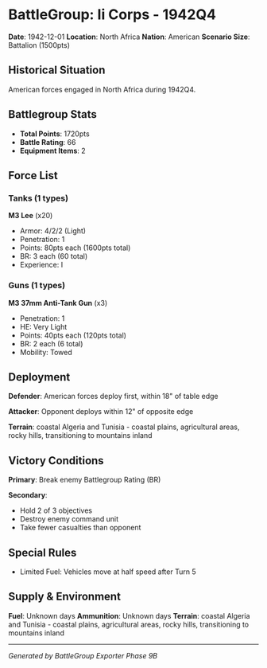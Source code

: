 # BattleGroup: Ii Corps - 1942Q4

**Date**: 1942-12-01
**Location**: North Africa
**Nation**: American
**Scenario Size**: Battalion (1500pts)

## Historical Situation

American forces engaged in North Africa during 1942Q4.

## Battlegroup Stats

- **Total Points**: 1720pts
- **Battle Rating**: 66
- **Equipment Items**: 2

## Force List

### Tanks (1 types)

**M3 Lee** (x20)
- Armor: 4/2/2 (Light)
- Penetration: 1
- Points: 80pts each (1600pts total)
- BR: 3 each (60 total)
- Experience: I

### Guns (1 types)

**M3 37mm Anti-Tank Gun** (x3)
- Penetration: 1
- HE: Very Light
- Points: 40pts each (120pts total)
- BR: 2 each (6 total)
- Mobility: Towed


## Deployment

**Defender**: American forces deploy first, within 18" of table edge

**Attacker**: Opponent deploys within 12" of opposite edge

**Terrain**: coastal Algeria and Tunisia - coastal plains, agricultural areas, rocky hills, transitioning to mountains inland

## Victory Conditions

**Primary**: Break enemy Battlegroup Rating (BR)

**Secondary**:
- Hold 2 of 3 objectives
- Destroy enemy command unit
- Take fewer casualties than opponent

## Special Rules

- Limited Fuel: Vehicles move at half speed after Turn 5

## Supply & Environment

**Fuel**: Unknown days
**Ammunition**: Unknown days
**Terrain**: coastal Algeria and Tunisia - coastal plains, agricultural areas, rocky hills, transitioning to mountains inland

---

*Generated by BattleGroup Exporter Phase 9B*
